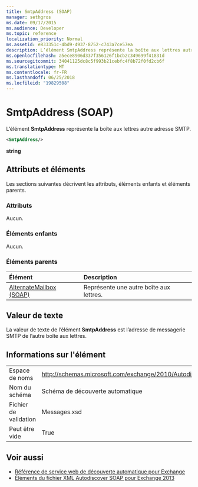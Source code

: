 ```yaml
---
title: SmtpAddress (SOAP)
manager: sethgros
ms.date: 09/17/2015
ms.audience: Developer
ms.topic: reference
localization_priority: Normal
ms.assetid: e833351c-4bd9-4937-8752-c743a7ce57ea
description: L’élément SmtpAddress représente la boîte aux lettres autre adresse SMTP.
ms.openlocfilehash: a5ece8906d337f356126f1bcb2c349699f41831d
ms.sourcegitcommit: 34041125dc8c5f993b21cebfc4f8b72f0fd2cb6f
ms.translationtype: MT
ms.contentlocale: fr-FR
ms.lasthandoff: 06/25/2018
ms.locfileid: "19829508"
---
```

# <a name="smtpaddress-soap"></a>SmtpAddress (SOAP)

L’élément **SmtpAddress** représente la boîte aux lettres autre adresse SMTP. 
  
```XML
<SmtpAddress/>
```

**string**

## <a name="attributes-and-elements"></a>Attributs et éléments

Les sections suivantes décrivent les attributs, éléments enfants et éléments parents.
  
### <a name="attributes"></a>Attributs

Aucun.
  
### <a name="child-elements"></a>Éléments enfants

Aucun.
  
### <a name="parent-elements"></a>Éléments parents

|**Élément**|**Description**|
|:-----|:-----|
|[AlternateMailbox (SOAP)](alternatemailbox-soap.md) <br/> |Représente une autre boîte aux lettres.  <br/> |
   
## <a name="text-value"></a>Valeur de texte

La valeur de texte de l’élément **SmtpAddress** est l’adresse de messagerie SMTP de l’autre boîte aux lettres. 
  
## <a name="element-information"></a>Informations sur l'élément

|||
|:-----|:-----|
|Espace de noms  <br/> |http://schemas.microsoft.com/exchange/2010/Autodiscover  <br/> |
|Nom du schéma  <br/> |Schéma de découverte automatique  <br/> |
|Fichier de validation  <br/> |Messages.xsd  <br/> |
|Peut être vide  <br/> |True  <br/> |
   
## <a name="see-also"></a>Voir aussi

- [Référence de service web de découverte automatique pour Exchange](autodiscover-web-service-reference-for-exchange.md)
- [Éléments du fichier XML Autodiscover SOAP pour Exchange 2013](soap-autodiscover-xml-elements-for-exchange-2013.md)

